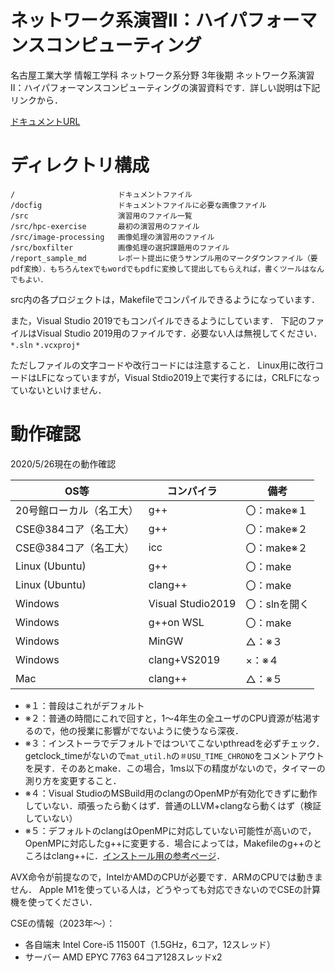 # ネットワーク系演習II：ハイパフォーマンスコンピューティング
名古屋工業大学 情報工学科 ネットワーク系分野 3年後期 ネットワーク系演習II：ハイパフォーマンスコンピューティングの演習資料です．詳しい説明は下記リンクから．

[ドキュメントURL](https://fukushimalab.github.io/hpc_exercise/)

# ディレクトリ構成
```
/                       ドキュメントファイル
/docfig                 ドキュメントファイルに必要な画像ファイル
/src                    演習用のファイル一覧
/src/hpc-exercise       最初の演習用のファイル
/src/image-processing   画像処理の演習用のファイル
/src/boxfilter          画像処理の選択課題用のファイル
/report_sample_md       レポート提出に使うサンプル用のマークダウンファイル（要pdf変換）．もちろんtexでもwordでもpdfに変換して提出してもらえれば，書くツールはなんでもよい．
```

src内の各プロジェクトは，Makefileでコンパイルできるようになっています．   

また，Visual Studio 2019でもコンパイルできるようにしています．
下記のファイルはVisual Studio 2019用のファイルです．必要ない人は無視してください．  
`*.sln` `*.vcxproj*`

ただしファイルの文字コードや改行コードには注意すること．
Linux用に改行コードはLFになっていますが，Visual Stdio2019上で実行するには，CRLFになっていないといけません．

# 動作確認
2020/5/26現在の動作確認

|OS等 |コンパイラ|備考|
|---|---------|---|
|20号館ローカル（名工大）|g++|〇：make※１|
|CSE@384コア（名工大）|g++|〇：make※２|
|CSE@384コア（名工大）|icc|〇：make※２|
|Linux (Ubuntu)|g++|〇：make|
|Linux (Ubuntu)|clang++|〇：make|
|Windows|Visual Studio2019|〇：slnを開く|
|Windows|g++on WSL|〇：make|
|Windows|MinGW|△：※３|
|Windows|clang+VS2019|×：※４|
|Mac|clang++|△：※５|

* ※１：普段はこれがデフォルト
* ※２：普通の時間にこれで回すと，1～4年生の全ユーザのCPU資源が枯渇するので，他の授業に影響がでないように使うなら深夜．
* ※３：インストーラでデフォルトではついてこないpthreadを必ずチェック．getclock_timeがないので`mat_util.h`の`＃USU_TIME_CHRONO`をコメントアウトを戻す．そのあとmake．この場合，1ms以下の精度がないので，タイマーの測り方を変更すること．
* ※４：Visual StudioのMSBuild用のclangのOpenMPが有効化できずに動作していない．頑張ったら動くはず．普通のLLVM+clangなら動くはず（検証していない）
* ※５：デフォルトのclangはOpenMPに対応していない可能性が高いので，OpenMPに対応したg++に変更する．場合によっては，Makefileのg++のところはclang++に．[インストール用の参考ページ](https://mem-archive.com/2019/08/17/post-2038/)．

AVX命令が前提なので，IntelかAMDのCPUが必要です．ARMのCPUでは動きません．
Apple M1を使っている人は，どうやっても対応できないのでCSEの計算機を使ってください．

CSEの情報（2023年～）：
* 各自端末 Intel Core-i5 11500T（1.5GHz，6コア，12スレッド）
* サーバー AMD EPYC 7763 64コア128スレッドx2
